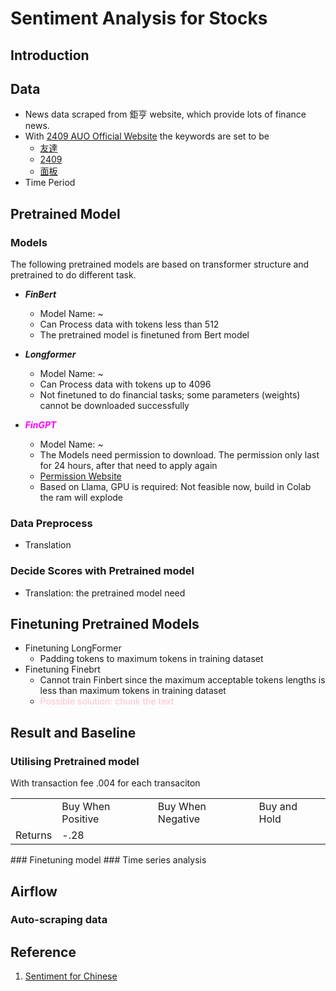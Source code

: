 # Sentiment Analysis for Stocks
## Introduction
## Data 
- News data scraped from 鉅亨 website, which provide lots of finance news.
- With [2409 AUO Official Website](https://www.auo.com/zh-TW) the keywords are set to be 
    - [友達](https://www.cnyes.com/search/news?keyword=%E5%8F%8B%E9%81%94)
    - [2409](https://www.cnyes.com/search/news?keyword=2409)
    - [面板](https://www.cnyes.com/search/news?keyword=%E9%9D%A2%E6%9D%BF)
- Time Period

## Pretrained Model
### Models
The following pretrained models are based on transformer structure and pretrained to do different task.
- ***FinBert***
    - Model Name: ~ 
    - Can Process data with tokens less than 512
    - The pretrained model is finetuned from Bert model


- ***Longformer***
    - Model Name: ~ 
    - Can Process data with tokens up to 4096
    - Not finetuned to do financial tasks; some parameters (weights) cannot be downloaded successfully 

- <span style="color:magenta">***FinGPT***</span> 
    - Model Name: ~
    - The Models need permission to download. The permission only last for 24 hours, after that need to apply again
    - [Permission Website](https://huggingface.co/meta-llama/Llama-2-7b-chat-hf)
    - Based on Llama, GPU is required: Not feasible now, build in Colab the ram will explode

### Data Preprocess
- Translation

### Decide Scores with Pretrained model
- Translation: the pretrained model need 

## Finetuning Pretrained Models
- Finetuning LongFormer
    - Padding tokens to maximum tokens in training dataset
- Finetuning Finebrt
    - Cannot train Finbert since the maximum acceptable tokens lengths is less than maximum tokens in training dataset
    - <span style="color:pink">Possible solution: chunk the text</span>

## Result and Baseline
### Utilising Pretrained model
With transaction fee .004 for each transaciton
<table>
    <tr>
    <td></td>
    <td>Buy When Positive</td>
    <td>Buy When Negative</td>
    <td>Buy and Hold</td>
    </tr>
    <tr>
    <td>Returns</td>
    <td>-.28</td>
    <td></td>
    <td></td>
    </tr>
</table>
### Finetuning model
### Time series analysis

## Airflow
### Auto-scraping data

## Reference
1. [Sentiment for Chinese](https://arxiv.org/pdf/2306.14222.pdf)